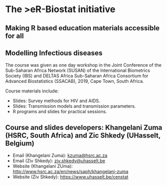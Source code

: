 # The >eR-Biostat initiative
## Making R based education materials accessible for all

## Modelling Infectious diseases
The course was given as one day workshop in the Joint Conference of the Sub-Saharan Africa Network (SUSAN) of the International Biometrics Society (IBS) and DELTAS Africa Sub-Saharan Africa Consortium for Advanced Biostatistics (SSACAB),  2019, Cape Town, South Africa.

Course materials include:

* Slides: Survey methods for HIV and AIDS.
* Slides: Transmission models and transmission parameters.
* R programs and slides for practical sessions.

## Course and slides developers: Khangelani Zuma (HSRC, South Africa) and Zic Shkedy (UHasselt, Belgium) 
 * Email (Khangelani Zuma): kzuma@hsrc.ac.za 
 * Email (Ziv Shkedy): ziv.shkedy@uhasselt.be
 * Website (Khangelani ZUma): http://www.hsrc.ac.za/en/news/saph/khangelani-zuma
 * Website (Ziv Shkedy): https://www.uhasselt.be/censtat 
